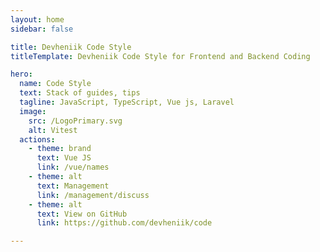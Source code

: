 ```yaml
---
layout: home
sidebar: false

title: Devheniik Code Style
titleTemplate: Devheniik Code Style for Frontend and Backend Coding

hero:
  name: Code Style
  text: Stack of guides, tips
  tagline: JavaScript, TypeScript, Vue js, Laravel
  image:
    src: /LogoPrimary.svg
    alt: Vitest
  actions:
    - theme: brand
      text: Vue JS
      link: /vue/names
    - theme: alt
      text: Management
      link: /management/discuss
    - theme: alt
      text: View on GitHub
      link: https://github.com/devheniik/code

---
```


